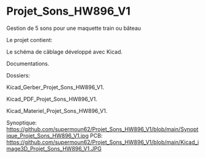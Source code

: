 # Projet_Sons_HW896_V1

Gestion de 5 sons pour une maquette train ou bâteau

Le projet contient:

Le schéma de câblage développé avec Kicad.

Documentations.

Dossiers:

Kicad_Gerber_Projet_Sons_HW896_V1.

Kicad_PDF_Projet_Sons_HW896_V1.

Kicad_Materiel_Projet_Sons_HW896_V1.

Synoptique: https://github.com/supermoun62/Projet_Sons_HW896_V1/blob/main/Synoptique_Projet_Sons_HW896_V1.jpg
PCB: https://github.com/supermoun62/Projet_Sons_HW896_V1/blob/main/Kicad_image3D_Projet_Sons_HW896_V1.JPG

